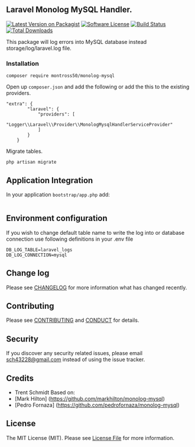 ## Laravel Monolog MySQL Handler.

[![Latest Version on Packagist][ico-version]](https://packagist.org/packages/montross50/laravel-monolog-mysql)
[![Software License][ico-license]](LICENSE.md)
[![Build Status](https://img.shields.io/travis/montross50/laravel-monolog-mysql.svg?branch=master&style=flat-square)](https://travis-ci.org/montross50/laravel-monolog-mysql)
[![Total Downloads](https://img.shields.io/packagist/dt/montross50/laravel-monolog-mysql.svg?style=flat-square)](https://packagist.org/packages/montross50/laravel-monolog-mysql)

This package will log errors into MySQL database instead storage/log/laravel.log file.

### Installation

~~~
composer require montross50/monolog-mysql
~~~

Open up `composer.json` and add the following or add the this to the existing providers.

~~~
"extra": {
        "laravel": {
            "providers": [
                "Logger\\Laravel\\Provider\\MonologMysqlHandlerServiceProvider"
            ]
        }
    }
~~~


Migrate tables.

~~~
php artisan migrate
~~~

## Application Integration

In your application `bootstrap/app.php` add:

~~~php

~~~

## Environment configuration

If you wish to change default table name to write the log into or database connection use following definitions in your .env file

~~~
DB_LOG_TABLE=laravel_logs
DB_LOG_CONNECTION=mysql
~~~

## Change log

Please see [CHANGELOG](CHANGELOG.md) for more information what has changed recently.

## Contributing

Please see [CONTRIBUTING](CONTRIBUTING.md) and [CONDUCT](CONDUCT.md) for details.

## Security

If you discover any security related issues, please email sch43228@gmail.com instead of using the issue tracker.

## Credits

- Trent Schmidt
Based on:
- [Mark Hilton] (https://github.com/markhilton/monolog-mysql)
- [Pedro Fornaza] (https://github.com/pedrofornaza/monolog-mysql)

## License

The MIT License (MIT). Please see [License File](LICENSE.md) for more information.

[ico-version]: https://img.shields.io/packagist/v/montross50/laravel-monolog-mysql.svg?style=flat-square
[ico-license]: https://img.shields.io/badge/license-MIT-brightgreen.svg?style=flat-square
[ico-travis]: https://img.shields.io/travis/montross50/laravel-monolog-mysql/master.svg?style=flat-square
[ico-scrutinizer]: https://img.shields.io/scrutinizer/coverage/g/montross50/laravel-monolog-mysql.svg?style=flat-square
[ico-code-quality]: https://img.shields.io/scrutinizer/g/montross50/laravel-monolog-mysql.svg?style=flat-square
[ico-downloads]: https://img.shields.io/packagist/dt/montross50/laravel-monolog-mysql.svg?style=flat-square

[link-packagist]: https://packagist.org/packages/montross50/laravel-monolog-mysql
[link-travis]: https://travis-ci.org/montross50/laravel-monolog-mysql
[link-scrutinizer]: https://scrutinizer-ci.com/g/montross50/laravel-monolog-mysql/code-structure
[link-code-quality]: https://scrutinizer-ci.com/g/montross50/laravel-monolog-mysql
[link-downloads]: https://packagist.org/packages/montross50/laravel-monolog-mysql
[link-author]: https://github.com/montross50
[link-contributors]: ../../contributors




